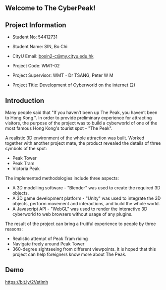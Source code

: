## Welcome to The CyberPeak!

## Project Information
- Student No:	54412731
- Student Name:	SIN, Bo Chi
- CityU Email:	bosin2-c@my.cityu.edu.hk

- Project Code:	WMT-02
- Project Supervisor:	WMT - Dr TSANG, Peter W M
- Project Title: Development of Cyberworld on the internet (2)

## Introduction
Many people said that "If you haven’t been up The Peak, you haven’t been to Hong Kong.". In order to provide preliminary experience for attracting visitors, the purpose of the project was to build a cyberworld of one of the most famous Hong Kong's tourist spot - "The Peak". 

A realistic 3D environment of the whole attraction was built. Worked together with another project mate, the product revealed the details of three symbols of the spot: 
- Peak Tower
- Peak Tram 
- Victoria Peak

The implemented methodologies include three aspects:
- A 3D modelling software - "Blender" was used to create the required 3D objects. 
- A 3D game development platform - "Unity" was used to integrate the 3D objects, perform movement and interactions, and build the whole world. 
- A Javascript API - "WebGL" was used to render the interactive 3D cyberworld to web browsers without usage of any plugins. 

The result of the project can bring a fruitful experience to people by three reasons: 
- Realistic attempt of Peak Tram riding
- Navigate freely around Peak Tower
- 360-degree sightseeing from different viewpoints. It is hoped that this project can help foreigners know more about The Peak.

## Demo
<https://bit.ly/2VetImh>

